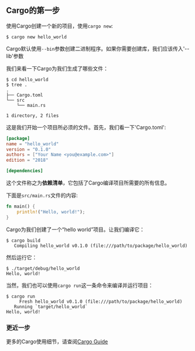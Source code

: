 ## Cargo的第一步

使用Cargo创建一个新的项目，使用`cargo new`:

```console
$ cargo new hello_world
```

Cargo默认使用`--bin`参数创建二进制程序。如果你需要创建库，我们应该传入'--lib'参数

我们来看一下Cargo为我们生成了哪些文件：

```console
$ cd hello_world
$ tree .
.
├── Cargo.toml
└── src
    └── main.rs

1 directory, 2 files
```

这是我们开始一个项目所必须的文件。首先，我们看一下'Cargo.toml':

```toml
[package]
name = "hello_world"
version = "0.1.0"
authors = ["Your Name <you@example.com>"]
edition = "2018"

[dependencies]
```

这个文件称之为**依赖清单**，它包括了Cargo编译项目所需要的所有信息。


下面是`src/main.rs`文件的内容:

```rust
fn main() {
    println!("Hello, world!");
}
```

Cargo为我们创建了一个“hello world”项目。让我们编译它：

```console
$ cargo build
   Compiling hello_world v0.1.0 (file:///path/to/package/hello_world)
```

然后运行它：

```console
$ ./target/debug/hello_world
Hello, world!
```

当然，我们也可以使用`cargo run`这一条命令来编译并运行项目：

```console
$ cargo run
     Fresh hello_world v0.1.0 (file:///path/to/package/hello_world)
   Running `target/hello_world`
Hello, world!
```

### 更近一步

更多的Cargo使用细节，请查阅[Cargo Guide](guide/index.html)
